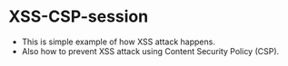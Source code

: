 # XSS-CSP-session
- This is simple example of how XSS attack happens.
- Also how to prevent XSS attack using Content Security Policy (CSP).